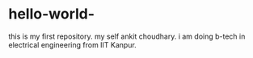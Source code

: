 # hello-world-
this is my first repository. 
my self ankit choudhary. 
i am doing b-tech in electrical engineering from IIT Kanpur.
